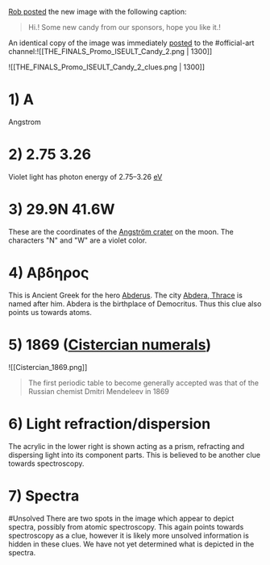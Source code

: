 [Rob posted](https://discord.com/channels/1008696016318513243/1011929497139953744/1037777259681026069) the new image with the following caption:
> Hi.! Some new candy from our sponsors, hope you like it.!

An identical copy of the image was immediately [posted](https://discord.com/channels/1008696016318513243/1031539174743998526/1037777303742205974) to the \#official-art channel:![[THE_FINALS_Promo_ISEULT_Candy_2.png | 1300]]

 ![[THE_FINALS_Promo_ISEULT_Candy_2_clues.png | 1300]]
# 1) A
Angstrom

# 2) 2.75 3.26
Violet light has photon energy of 2.75–3.26 [eV](https://simple.wikipedia.org/wiki/Electronvolt "Electronvolt")
# 3) 29.9N 41.6W
These are the coordinates of the [Angström crater](https://en.wikipedia.org/wiki/Angstr%C3%B6m_(crater)) on the moon.
The characters "N" and "W" are a violet color.

# 4) Αβδηρος
This is Ancient Greek for the hero [Abderus](https://en.wikipedia.org/wiki/Abderus). The city [Abdera, Thrace](https://en.wikipedia.org/wiki/Abdera,_Thrace "Abdera, Thrace") is named after him. Abdera is the birthplace of Democritus. Thus this clue also points us towards atoms.

# 5) 1869 ([Cistercian numerals](https://en.wikipedia.org/wiki/Cistercian_numerals))
![[Cistercian_1869.png]]
> The first periodic table to become generally accepted was that of the Russian chemist Dmitri Mendeleev in 1869

# 6) Light refraction/dispersion
The acrylic in the lower right is shown acting as a prism, refracting and dispersing light into its component parts.
This is believed to be another clue towards spectroscopy.

# 7) Spectra
#Unsolved 
There are two spots in the image which appear to depict spectra, possibly from atomic spectroscopy. 
This again points towards spectroscopy as a clue, however it is likely more unsolved information is hidden in these clues. 
We have not yet determined what is depicted in the spectra.